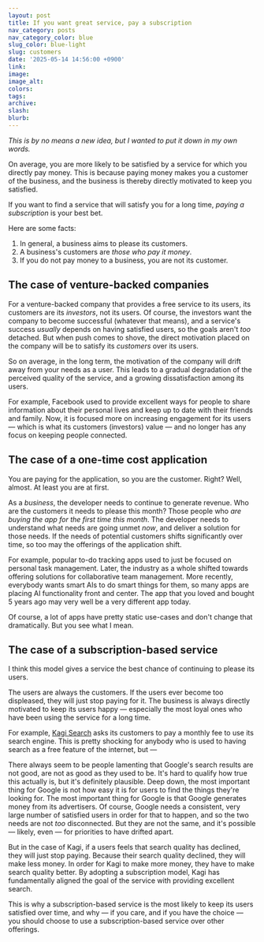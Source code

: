```yaml
---
layout: post
title: If you want great service, pay a subscription
nav_category: posts
nav_category_color: blue
slug_color: blue-light
slug: customers
date: '2025-05-14 14:56:00 +0900'
link:
image:
image_alt:
colors:
tags:
archive:
slash:
blurb:
---
```


_This is by no means a new idea, but I wanted to put it down in my own words._

On average, you are more likely to be satisfied by a service for which you directly pay money. This is because paying money makes you a customer of the business, and the business is thereby directly motivated to keep you satisfied.

If you want to find a service that will satisfy you for a long time, _paying a subscription_ is your best bet.

Here are some facts:

1. In general, a business aims to please its customers.
2. A business's customers are _those who pay it money_.
3. If you do not pay money to a business, you are not its customer.

## The case of venture-backed companies

For a venture-backed company that provides a free service to its users, its customers are its _investors_, not its users. Of course, the investors want the company to become successful (whatever that means), and a service's success _usually_ depends on having satisfied users, so the goals aren't _too_ detached. But when push comes to shove, the direct motivation placed on the company will be to satisfy its _customers_ over its users.

So on average, in the long term, the motivation of the company will drift away from your needs as a user. This leads to a gradual degradation of the perceived quality of the service, and a growing dissatisfaction among its users.

For example, Facebook used to provide excellent ways for people to share information about their personal lives and keep up to date with their friends and family. Now, it is focused more on increasing engagement for its users — which is what its customers (investors) value — and no longer has any focus on keeping people connected.

## The case of a one-time cost application

You are paying for the application, so you are the customer. Right? Well, almost. At least you are at first.

As a _business_, the developer needs to continue to generate revenue. Who are the customers it needs to please this month? Those people who _are buying the app for the first time this month_. The developer needs to understand what needs are going unmet _now_, and deliver a solution for those needs. If the needs of potential customers shifts significantly over time, so too may the offerings of the application shift.

For example, popular to-do tracking apps used to just be focused on personal task management. Later, the industry as a whole shifted towards offering solutions for collaborative team management. More recently, everybody wants smart AIs to do smart things for them, so many apps are placing AI functionality front and center. The app that you loved and bought 5 years ago may very well be a very different app today.

Of course, a lot of apps have pretty static use-cases and don't change that dramatically. But you see what I mean.

## The case of a subscription-based service

I think this model gives a service the best chance of continuing to please its users.

The users are always the customers. If the users ever become too displeased, they will just stop paying for it. The business is always directly motivated to keep its users happy — especially the most loyal ones who have been using the service for a long time.

For example, [Kagi Search](https://kagi.com) asks its customers to pay a monthly fee to use its search engine. This is pretty shocking for anybody who is used to having search as a free feature of the internet, but —

There always seem to be people lamenting that Google's search results are not good, are not as good as they used to be. It's hard to qualify how true this actually is, but it's definitely plausible. Deep down, the most important thing for Google is not how easy it is for users to find the things they're looking for. The most important thing for Google is that Google generates money from its advertisers. Of course, Google needs a consistent, very large number of satisfied users in order for that to happen, and so the two needs are not _too_ disconnected. But they are not the same, and it's possible — likely, even — for priorities to have drifted apart.

But in the case of Kagi, if a users feels that search quality has declined, they will just stop paying. Because their search quality declined, they will make less money. In order for Kagi to make more money, they have to make search quality better. By adopting a subscription model, Kagi has fundamentally aligned the goal of the service with providing excellent search.

This is why a subscription-based service is the most likely to keep its users satisfied over time, and why — if you care, and if you have the choice — you should choose to use a subscription-based service over other offerings.
